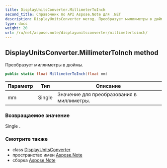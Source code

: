 ```yaml
---
title: DisplayUnitsConverter.MillimeterToInch
second_title: Справочник по API Aspose.Note для .NET
description: DisplayUnitsConverter метод. Преобразует миллиметры в дюймы.
type: docs
weight: 20
url: /ru/net/aspose.note/displayunitsconverter/millimetertoinch/
---
```

## DisplayUnitsConverter.MillimeterToInch method

Преобразует миллиметры в дюймы.

```csharp
public static float MillimeterToInch(float mm)
```

| Параметр | Тип | Описание |
| --- | --- | --- |
| mm | Single | Значение для преобразования в миллиметры. |

### Возвращаемое значение

Single .

### Смотрите также

* class [DisplayUnitsConverter](../)
* пространство имен [Aspose.Note](../../displayunitsconverter/)
* сборка [Aspose.Note](../../../)


